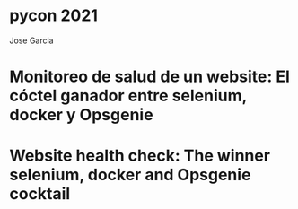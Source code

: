 # pycon 2021
Jose Garcia

# Monitoreo de salud de un website: El cóctel ganador entre selenium, docker y Opsgenie 

# Website health check: The winner selenium, docker and Opsgenie cocktail 

